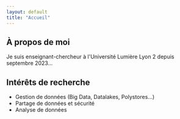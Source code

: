 ```yaml
---
layout: default
title: "Accueil"
---
```


<section id="apropos" class="section-box rounded-3xl p-10 mb-16">
  <h2 class="text-4xl font-bold text-accent mb-8 border-b-2 border-accent pb-4">À propos de moi</h2>
  <p>Je suis enseignant-chercheur à l'Université Lumière Lyon 2 depuis septembre 2023...</p>
</section>

<section id="recherche" class="section-box rounded-3xl p-10 mb-16">
  <h2 class="text-4xl font-bold text-accent mb-8 border-b-2 border-accent pb-4">Intérêts de recherche</h2>
  <ul class="list-disc list-inside">
    <li>Gestion de données (Big Data, Datalakes, Polystores...)</li>
    <li>Partage de données et sécurité</li>
    <li>Analyse de données</li>
  </ul>
</section>
